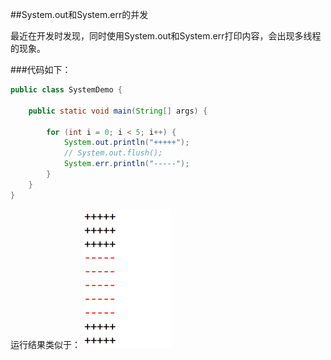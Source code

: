 ##System.out和System.err的并发

最近在开发时发现，同时使用System.out和System.err打印内容，会出现多线程的现象。

###代码如下：
```java
public class SystemDemo {

    public static void main(String[] args) {

        for (int i = 0; i < 5; i++) {
            System.out.println("+++++");
            // System.out.flush();
            System.err.println("-----");
        }
    }
}


```

运行结果类似于：
![](./201604/2016-04-10_103450.png)
